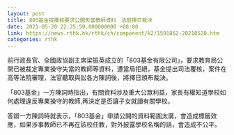 ```yaml
---
layout: post
title: 803基金提覆核要求公開失當教師資料　法庭擇日裁決
date: 2021-05-20 22:25:59.000000000 +08:00
link: https://news.rthk.hk/rthk/ch/component/k2/1591862-20210520.htm
categories: rthk
---
```


前行政長官、全國政協副主席梁振英成立的「803基金有限公司」，要求教育局公開已被裁定專業操守失當的教師等資料，遭當局拒絕，基金提出司法覆核，案件在高等法院審理，法官聽取與訟各方陳詞後，將擇日頒布裁決。

「803基金」一方陳詞時指出，有關資料涉及重大公眾利益，家長有權知道學校如何處理違反專業操守的教師,再決定是否讓子女就讀有關學校。

答辯一方陳詞時就表示，「803基金」申請公開的資料範圍太廣，會造成標籤效應，如果涉事教師已不再在該校任教，對外披露學校名稱的話，會造成不公平。
